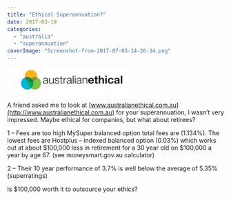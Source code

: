 ```yaml
---
title: "Ethical Superannuation?"
date: 2017-03-19
categories: 
  - "australia"
  - "superannuation"
coverImage: "Screenshot-from-2017-07-03-14-26-34.png"
---
```


![](images/Screenshot-from-2017-07-03-14-26-34.png)

A friend asked me to look at [www.australianethical.com.au](http://www.australianethical.com.au) for your superannuation, I wasn’t very impressed. Maybe ethical for companies, but what about retirees?

<!-- more -->

1 – Fees are too high MySuper balanced option total fees are (1.134%). The lowest fees are Hostplus – indexed balanced option (0.03%) which works out at about $100,000 less in retirement for a 30 year old on $100,000 a year by age 67. (see moneysmart.gov.au calculator)

2 – Their 10 year performance of 3.7% is well below the average of 5.35% (superratings)

Is $100,000 worth it to outsource your ethics?

